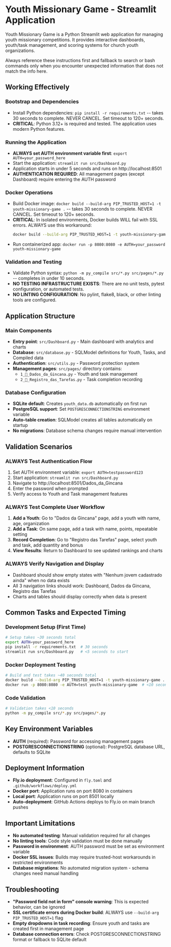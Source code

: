 # Youth Missionary Game - Streamlit Application

Youth Missionary Game is a Python Streamlit web application for managing youth missionary competitions. It provides interactive dashboards, youth/task management, and scoring systems for church youth organizations.

Always reference these instructions first and fallback to search or bash commands only when you encounter unexpected information that does not match the info here.

## Working Effectively

### Bootstrap and Dependencies
- Install Python dependencies: `pip install -r requirements.txt` -- takes 30 seconds to complete. NEVER CANCEL. Set timeout to 120+ seconds.
- **CRITICAL**: Python 3.12+ is required and tested. The application uses modern Python features.

### Running the Application
- **ALWAYS set AUTH environment variable first**: `export AUTH=your_password_here`
- Start the application: `streamlit run src/Dashboard.py`
- Application starts in under 5 seconds and runs on http://localhost:8501
- **AUTHENTICATION REQUIRED**: All management pages (except Dashboard) require entering the AUTH password

### Docker Operations
- Build Docker image: `docker build --build-arg PIP_TRUSTED_HOST=1 -t youth-missionary-game .` -- takes 30 seconds to complete. NEVER CANCEL. Set timeout to 120+ seconds.
- **CRITICAL**: In isolated environments, Docker builds WILL fail with SSL errors. ALWAYS use this workaround:
  ```bash
  docker build --build-arg PIP_TRUSTED_HOST=1 -t youth-missionary-game .
  ```
- Run containerized app: `docker run -p 8080:8080 -e AUTH=your_password youth-missionary-game`

### Validation and Testing
- Validate Python syntax: `python -m py_compile src/*.py src/pages/*.py` -- completes in under 10 seconds.
- **NO TESTING INFRASTRUCTURE EXISTS**: There are no unit tests, pytest configuration, or automated tests.
- **NO LINTING CONFIGURATION**: No pylint, flake8, black, or other linting tools are configured.

## Application Structure

### Main Components
- **Entry point**: `src/Dashboard.py` - Main dashboard with analytics and charts
- **Database**: `src/database.py` - SQLModel definitions for Youth, Tasks, and Compiled data
- **Authentication**: `src/utils.py` - Password protection system
- **Management pages**: `src/pages/` directory contains:
  - `1_📁_Dados_da_Gincana.py` - Youth and task management
  - `2_📝_Registro_das_Tarefas.py` - Task completion recording

### Database Configuration
- **SQLite default**: Creates `youth_data.db` automatically on first run
- **PostgreSQL support**: Set `POSTGRESCONNECTIONSTRING` environment variable
- **Auto-table creation**: SQLModel creates all tables automatically on startup
- **No migrations**: Database schema changes require manual intervention

## Validation Scenarios

### ALWAYS Test Authentication Flow
1. Set AUTH environment variable: `export AUTH=testpassword123`
2. Start application: `streamlit run src/Dashboard.py`
3. Navigate to http://localhost:8501/Dados_da_Gincana
4. Enter the password when prompted
5. Verify access to Youth and Task management features

### ALWAYS Test Complete User Workflow
1. **Add a Youth**: Go to "Dados da Gincana" page, add a youth with name, age, organization
2. **Add a Task**: On same page, add a task with name, points, repeatable setting
3. **Record Completion**: Go to "Registro das Tarefas" page, select youth and task, add quantity and bonus
4. **View Results**: Return to Dashboard to see updated rankings and charts

### ALWAYS Verify Navigation and Display
- Dashboard should show empty states with "Nenhum jovem cadastrado ainda" when no data exists
- All 3 navigation links should work: Dashboard, Dados da Gincana, Registro das Tarefas
- Charts and tables should display correctly when data is present

## Common Tasks and Expected Timing

### Development Setup (First Time)
```bash
# Setup takes ~30 seconds total
export AUTH=your_password_here
pip install -r requirements.txt  # 30 seconds
streamlit run src/Dashboard.py   # <5 seconds to start
```

### Docker Deployment Testing
```bash
# Build and test takes ~40 seconds total
docker build --build-arg PIP_TRUSTED_HOST=1 -t youth-missionary-game .  # 30 seconds
docker run -p 8080:8080 -e AUTH=test youth-missionary-game  # <10 seconds
```

### Code Validation
```bash
# Validation takes <10 seconds
python -m py_compile src/*.py src/pages/*.py
```

## Key Environment Variables
- **AUTH** (required): Password for accessing management pages
- **POSTGRESCONNECTIONSTRING** (optional): PostgreSQL database URL, defaults to SQLite

## Deployment Information
- **Fly.io deployment**: Configured in `fly.toml` and `.github/workflows/deploy.yml`
- **Docker port**: Application runs on port 8080 in containers
- **Local port**: Application runs on port 8501 locally
- **Auto-deployment**: GitHub Actions deploys to Fly.io on main branch pushes

## Important Limitations
- **No automated testing**: Manual validation required for all changes
- **No linting tools**: Code style validation must be done manually
- **Password in environment**: AUTH password must be set as environment variable
- **Docker SSL issues**: Builds may require trusted-host workarounds in restricted environments
- **Database migrations**: No automated migration system - schema changes need manual handling

## Troubleshooting
- **"Password field not in form" console warning**: This is expected behavior, can be ignored
- **SSL certificate errors during Docker build**: ALWAYS use `--build-arg PIP_TRUSTED_HOST=1` flag
- **Empty dropdowns in task recording**: Ensure youth and tasks are created first in management page
- **Database connection errors**: Check POSTGRESCONNECTIONSTRING format or fallback to SQLite default